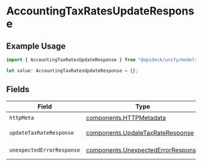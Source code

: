 # AccountingTaxRatesUpdateResponse

## Example Usage

```typescript
import { AccountingTaxRatesUpdateResponse } from "@apideck/unify/models/operations";

let value: AccountingTaxRatesUpdateResponse = {};
```

## Fields

| Field                                                                                    | Type                                                                                     | Required                                                                                 | Description                                                                              |
| ---------------------------------------------------------------------------------------- | ---------------------------------------------------------------------------------------- | ---------------------------------------------------------------------------------------- | ---------------------------------------------------------------------------------------- |
| `httpMeta`                                                                               | [components.HTTPMetadata](../../models/components/httpmetadata.md)                       | :heavy_check_mark:                                                                       | N/A                                                                                      |
| `updateTaxRateResponse`                                                                  | [components.UpdateTaxRateResponse](../../models/components/updatetaxrateresponse.md)     | :heavy_minus_sign:                                                                       | TaxRate updated                                                                          |
| `unexpectedErrorResponse`                                                                | [components.UnexpectedErrorResponse](../../models/components/unexpectederrorresponse.md) | :heavy_minus_sign:                                                                       | Unexpected error                                                                         |